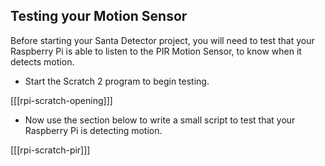 ## Testing your Motion Sensor

Before starting your Santa Detector project, you will need to test that your Raspberry Pi is able to listen to the PIR Motion Sensor, to know when it detects motion.

- Start the Scratch 2 program to begin testing.

[[[rpi-scratch-opening]]]

- Now use the section below to write a small script to test that your Raspberry Pi is detecting motion.

[[[rpi-scratch-pir]]]
